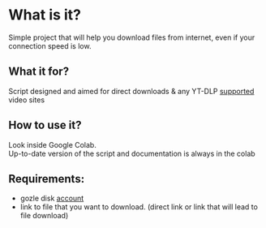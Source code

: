 # What is it?
Simple project that will help you download files from internet, even if your connection speed is low.

## What it for?
Script designed and aimed for direct downloads & any YT-DLP [supported](https://github.com/yt-dlp/yt-dlp/blob/master/supportedsites.md) video sites

## How to use it?
Look inside Google Colab.\
Up-to-date version of the script and documentation is always in the colab

## Requirements:
* gozle disk [account](https://disk.gozle.com.tm/register)
* link to file that you want to download. (direct link or link that will lead to file download)
